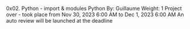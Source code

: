 0x02. Python - import & modules
Python
 By: Guillaume
 Weight: 1
 Project over - took place from Nov 30, 2023 6:00 AM to Dec 1, 2023 6:00 AM
 An auto review will be launched at the deadline
